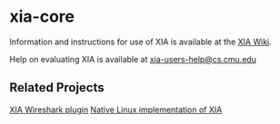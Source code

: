 xia-core
========

Information and instructions for use of XIA is available at the
[XIA Wiki](https://github.com/XIA-Project/xia-core/wiki).

Help on evaluating XIA is available at <xia-users-help@cs.cmu.edu>

Related Projects
----------------
[XIA Wireshark plugin](https://github.com/cjdoucette/wireshark-xia)
[Native Linux implementation of XIA](https://github.com/AltraMayor/XIA-for-Linux)
